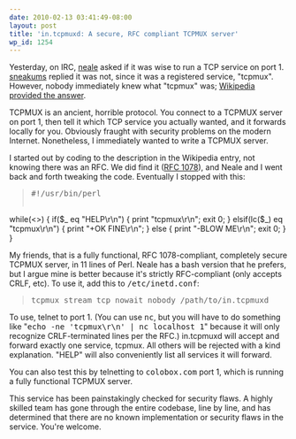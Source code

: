 ```yaml
---
date: 2010-02-13 03:41:49-08:00
layout: post
title: 'in.tcpmuxd: A secure, RFC compliant TCPMUX server'
wp_id: 1254
---
```

Yesterday, on IRC, [neale](http://woozle.org/~neale/) asked if it was wise to run a TCP service on port 1. [sneakums](http://zork.net/~sneakums/) replied it was not, since it was a registered service, "tcpmux". However, nobody immediately knew what "tcpmux" was; [Wikipedia provided the answer](http://en.wikipedia.org/wiki/TCPMUX).

TCPMUX is an ancient, horrible protocol. You connect to a TCPMUX server on port 1, then tell it which TCP service you actually wanted, and it forwards locally for you. Obviously fraught with security problems on the modern Internet. Nonetheless, I immediately wanted to write a TCPMUX server.

I started out by coding to the description in the Wikipedia entry, not knowing there was an RFC. We did find it ([RFC 1078](http://www.faqs.org/rfcs/rfc1078.html)), and Neale and I went back and forth tweaking the code. Eventually I stopped with this:

> <pre>#!/usr/bin/perl

while(&lt;>) {
  if($_ eq "HELP\r\n") {
    print "tcpmux\r\n";
    exit 0;
  } elsif(lc($_) eq "tcpmux\r\n") {
    print "+OK FINE\r\n";
  } else {
    print "-BLOW ME\r\n";
    exit 0;
  }
}</pre>

My friends, that is a fully functional, RFC 1078-compliant, completely secure TCPMUX server, in 11 lines of Perl. Neale has a bash version that he prefers, but I argue mine is better because it's strictly RFC-compliant (only accepts CRLF, etc). To use it, add this to <tt>/etc/inetd.conf</tt>:

> <pre>tcpmux stream tcp nowait nobody /path/to/in.tcpmuxd</pre>

To use, telnet to port 1. (You can use <tt>nc</tt>, but you will have to do something like "<tt>echo -ne 'tcpmux\r\n' | nc localhost 1</tt>" because it will only recognize CRLF-terminated lines per the RFC.) in.tcpmuxd will accept and forward exactly one service, tcpmux. All others will be rejected with a kind explanation. "HELP" will also conveniently list all services it will forward.

You can also test this by telnetting to <tt>colobox.com</tt> port 1, which is running a fully functional TCPMUX server.

This service has been painstakingly checked for security flaws. A highly skilled team has gone through the entire codebase, line by line, and has determined that there are no known implementation or security flaws in the service. You're welcome.
